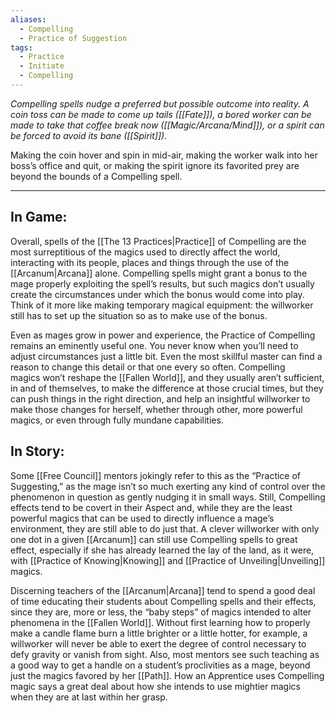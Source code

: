 ```yaml
---
aliases:
  - Compelling
  - Practice of Suggestion
tags:
  - Practice
  - Initiate
  - Compelling
---
```


_Compelling spells nudge a preferred but possible outcome into reality. A coin toss can be made to come up tails ([[Fate]]), a bored worker can be made to take that coffee break now ([[Magic/Arcana/Mind]]), or a spirit can be forced to avoid its bane ([[Spirit]])._

Making the coin hover and spin in mid-air, making the worker walk into her boss’s office and quit, or making the spirit ignore its favorited prey are beyond the bounds of a Compelling spell.

---

## In Game:

Overall, spells of the [[The 13 Practices|Practice]] of Compelling are the most surreptitious of the magics used to directly affect the world, interacting with its people, places and things through the use of the [[Arcanum|Arcana]] alone.
Compelling spells might grant a bonus to the mage properly exploiting the spell’s results, but such magics don’t usually create the circumstances under which the bonus would come into play. Think of it more like making temporary magical equipment: the willworker still has to set up the situation so as to make use of the bonus.

Even as mages grow in power and experience, the Practice of Compelling remains an eminently useful one. You never know when you’ll need to adjust circumstances just a little bit. Even the most skillful master can find a reason to change this detail or that one every so often. 
Compelling magics won’t reshape the [[Fallen World]], and they usually aren’t sufficient, in and of themselves, to make the difference at those crucial times, but they can push things in the right direction, and help an insightful willworker to make those changes for herself, whether through other, more powerful magics, or even through fully mundane capabilities.

## In Story:

Some [[Free Council]] mentors jokingly refer to this as the “Practice of Suggesting,” as the mage isn’t so much exerting any kind of control over the phenomenon in question as gently nudging it in small ways. Still, Compelling effects tend to be covert in their Aspect and, while they are the least powerful magics that can be used to directly influence a mage’s environment, they are still able to do just that. A clever willworker with only one dot in a given [[Arcanum]] can still use Compelling spells to great effect, especially if she has already learned the lay of the land, as it were, with [[Practice of Knowing|Knowing]] and [[Practice of Unveiling|Unveiling]] magics.  
  
Discerning teachers of the [[Arcanum|Arcana]] tend to spend a good deal of time educating their students about Compelling spells and their effects, since they are, more or less, the “baby steps” of magics intended to alter phenomena in the [[Fallen World]]. Without first learning how to properly make a candle flame burn a little brighter or a little hotter, for example, a willworker will never be able to exert the degree of control necessary to defy gravity or vanish from sight. Also, most mentors see such teaching as a good way to get a handle on a student’s proclivities as a mage, beyond just the magics favored by her [[Path]]. How an Apprentice uses Compelling magic says a great deal about how she intends to use mightier magics when they are at last within her grasp.